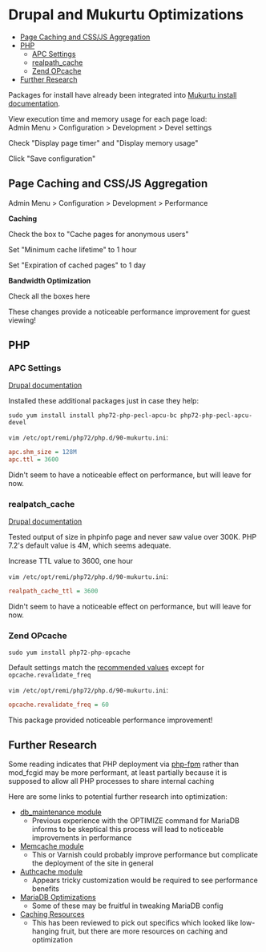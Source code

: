 # Drupal and Mukurtu Optimizations

- [Page Caching and CSS/JS Aggregation](#page-caching-and-css-js-aggregation)
- [PHP](#php)
  - [APC Settings](#apc-settings)
  - [realpath_cache](#realpath_cache)
  - [Zend OPcache](#zend-opcache)
- [Further Research](#further-research)

Packages for install have already been integrated into [Mukurtu install
documentation](https://github.com/CDRH/CDRH-General/wiki/Mukurtu).

View execution time and memory usage for each page load:<br>
Admin Menu > Configuration > Development > Devel settings

Check "Display page timer" and "Display memory usage"

Click "Save configuration"

## Page Caching and CSS/JS Aggregation
Admin Menu > Configuration > Development > Performance

**Caching**

Check the box to "Cache pages for anonymous users"

Set "Minimum cache lifetime" to 1 hour

Set "Expiration of cached pages" to 1 day

**Bandwidth Optimization**

Check all the boxes here

These changes provide a noticeable performance improvement for guest viewing!

## PHP

### APC Settings
[Drupal
documentation](https://www.drupal.org/docs/7/caching-to-improve-performance/opcode-caching)

Installed these additional packages just in case they help:

`sudo yum install install php72-php-pecl-apcu-bc php72-php-pecl-apcu-devel`

`vim /etc/opt/remi/php72/php.d/90-mukurtu.ini`:
```ini
apc.shm_size = 128M
apc.ttl = 3600
```

Didn't seem to have a noticeable effect on performance, but will leave for now.

### realpatch_cache
[Drupal
documentation](https://www.drupal.org/docs/7/managing-site-performance/tuning-phpini-for-drupal)

Tested output of size in phpinfo page and never saw value over 300K. PHP 7.2's
default value is 4M, which seems adequate.

Increase TTL value to 3600, one hour

`vim /etc/opt/remi/php72/php.d/90-mukurtu.ini`:

```ini
realpath_cache_ttl = 3600
```

Didn't seem to have a noticeable effect on performance, but will leave for now.

### Zend OPcache
`sudo yum install php72-php-opcache`

Default settings match the [recommended
values](https://www.php.net/manual/en/opcache.installation.php#opcache.installation.recommended)
except for `opcache.revalidate_freq`

`vim /etc/opt/remi/php72/php.d/90-mukurtu.ini`:

```ini
opcache.revalidate_freq = 60
```

This package provided noticeable performance improvement!

## Further Research
Some reading indicates that PHP deployment via
[php-fpm](https://cwiki.apache.org/confluence/display/HTTPD/PHP-FPM) rather than
mod_fcgid may be more performant, at least partially because it is supposed to
allow all PHP processes to share internal caching

Here are some links to potential further research into optimization:

- [db_maintenance module](https://www.drupal.org/project/db_maintenance)
  - Previous experience with the OPTIMIZE command for MariaDB informs to be
    skeptical this process will lead to noticeable improvements in performance
- [Memcache module](https://www.drupal.org/project/memcache/)
  - This or Varnish could probably improve performance but complicate the
    deployment of the site in general
- [Authcache module](https://www.drupal.org/project/authcache)
  - Appears tricky customization would be required to see performance benefits
- [MariaDB
  Optimizations](https://www.drupal.org/docs/7/managing-site-performance/optimizing-mysql)
  - Some of these may be fruitful in tweaking MariaDB config
- [Caching
  Resources](https://www.drupal.org/docs/7/managing-site-performance-and-scalability/caching-to-improve-performance/caching-overview)
  - This has been reviewed to pick out specifics which looked like low-hanging
    fruit, but there are more resources on caching and optimization

